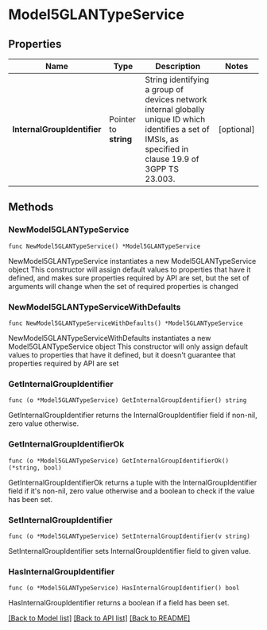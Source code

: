 # Model5GLANTypeService

## Properties

Name | Type | Description | Notes
------------ | ------------- | ------------- | -------------
**InternalGroupIdentifier** | Pointer to **string** | String identifying a group of devices network internal globally unique ID which identifies a set of IMSIs, as specified in clause 19.9 of 3GPP TS 23.003.   | [optional] 

## Methods

### NewModel5GLANTypeService

`func NewModel5GLANTypeService() *Model5GLANTypeService`

NewModel5GLANTypeService instantiates a new Model5GLANTypeService object
This constructor will assign default values to properties that have it defined,
and makes sure properties required by API are set, but the set of arguments
will change when the set of required properties is changed

### NewModel5GLANTypeServiceWithDefaults

`func NewModel5GLANTypeServiceWithDefaults() *Model5GLANTypeService`

NewModel5GLANTypeServiceWithDefaults instantiates a new Model5GLANTypeService object
This constructor will only assign default values to properties that have it defined,
but it doesn't guarantee that properties required by API are set

### GetInternalGroupIdentifier

`func (o *Model5GLANTypeService) GetInternalGroupIdentifier() string`

GetInternalGroupIdentifier returns the InternalGroupIdentifier field if non-nil, zero value otherwise.

### GetInternalGroupIdentifierOk

`func (o *Model5GLANTypeService) GetInternalGroupIdentifierOk() (*string, bool)`

GetInternalGroupIdentifierOk returns a tuple with the InternalGroupIdentifier field if it's non-nil, zero value otherwise
and a boolean to check if the value has been set.

### SetInternalGroupIdentifier

`func (o *Model5GLANTypeService) SetInternalGroupIdentifier(v string)`

SetInternalGroupIdentifier sets InternalGroupIdentifier field to given value.

### HasInternalGroupIdentifier

`func (o *Model5GLANTypeService) HasInternalGroupIdentifier() bool`

HasInternalGroupIdentifier returns a boolean if a field has been set.


[[Back to Model list]](../README.md#documentation-for-models) [[Back to API list]](../README.md#documentation-for-api-endpoints) [[Back to README]](../README.md)


